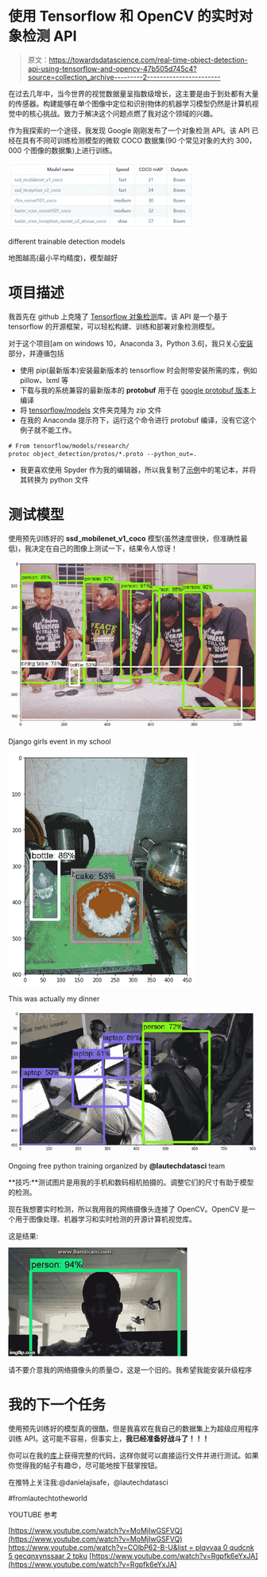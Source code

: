 # 使用 Tensorflow 和 OpenCV 的实时对象检测 API

> 原文：<https://towardsdatascience.com/real-time-object-detection-api-using-tensorflow-and-opencv-47b505d745c4?source=collection_archive---------2----------------------->

在过去几年中，当今世界的视觉数据量呈指数级增长，这主要是由于到处都有大量的传感器。构建能够在单个图像中定位和识别物体的机器学习模型仍然是计算机视觉中的核心挑战。致力于解决这个问题点燃了我对这个领域的兴趣。

作为我探索的一个途径，我发现 Google 刚刚发布了一个对象检测 API。该 API 已经在具有不同可训练检测模型的微软 COCO 数据集(90 个常见对象的大约 300，000 个图像的数据集)上进行训练。

![](img/f55e0db5df9bf7d6b531c11318ab8761.png)

different trainable detection models

地图越高(最小平均精度)，模型越好

# **项目描述**

我首先在 github 上克隆了 [Tensorflow 对象检测](https://github.com/tensorflow/models)库。该 API 是一个基于 tensorflow 的开源框架，可以轻松构建、训练和部署对象检测模型。

对于这个项目[am on windows 10，Anaconda 3，Python 3.6]，我只关心[安装](https://github.com/tensorflow/models/blob/master/research/object_detection/g3doc/installation.md)部分，并遵循包括

*   使用 pip(最新版本)安装最新版本的 tensorflow 时会附带安装所需的库，例如 pillow、lxml 等
*   下载与我的系统兼容的最新版本的 **protobuf** 用于在 [google protobuf 版本](https://github.com/google/protobuf/releases)上编译
*   将 [tensorflow/models](https://github.com/tensorflow/models) 文件夹克隆为 zip 文件
*   在我的 Anaconda 提示符下，运行这个命令进行 protobuf 编译，没有它这个例子就不能工作。

```
# From tensorflow/models/research/
protoc object_detection/protos/*.proto --python_out=.
```

*   我更喜欢使用 Spyder 作为我的编辑器，所以我复制了[示例](https://github.com/tensorflow/models/blob/master/research/object_detection/object_detection_tutorial.ipynb)中的笔记本，并将其转换为 python 文件

# **测试模型**

使用预先训练好的 **ssd_mobilenet_v1_coco** 模型(虽然速度很快，但准确性最低)，我决定在自己的图像上测试一下，结果令人惊讶！

![](img/ccfd42a1f7d3bf7797362b3e6112299e.png)

Django girls event in my school

![](img/7996f99c2ddc561bca36651257875618.png)

This was actually my dinner

![](img/26d0b1a05c9cbf7e3983a07b5c55ca95.png)

Ongoing free python training organized by **@lautechdatasci** team

**技巧:**测试图片是用我的手机和数码相机拍摄的。调整它们的尺寸有助于模型的检测。

现在我想要实时检测，所以我用我的网络摄像头连接了 OpenCV。OpenCV 是一个用于图像处理、机器学习和实时检测的开源计算机视觉库。

这是结果:

![](img/c5d7055ec623c0406f796bbac5ece4e7.png)

请不要介意我的网络摄像头的质量😊，这是一个旧的。我希望我能安装升级程序

# **我的下一个任务**

使用预先训练好的模型真的很酷，但是我喜欢在我自己的数据集上为超级应用程序训练 API。这可能不容易，但事实上，**我已经准备好战斗了！！！**

你可以在我的[库](https://github.com/am-sirdaniel/Real-Time-Object-detection-API)上获得完整的代码，这样你就可以直接运行文件并进行测试。如果你觉得我的帖子有趣😍，尽可能地按下鼓掌按钮。

在推特上关注我:@danielajisafe，@lautechdatasci

#fromlautechtotheworld

YOUTUBE 参考

[https://www.youtube.com/watch?v=MoMjIwGSFVQ](https://www.youtube.com/watch?v=MoMjIwGSFVQ)
[https://www.youtube.com/watch?v=COlbP62-B-U&list = plqvvaa 0 qudcnk 5 gecqnxynssaar 2 tpku](https://www.youtube.com/watch?v=COlbP62-B-U&list=PLQVvvaa0QuDcNK5GeCQnxYnSSaar2tpku)
[https://www.youtube.com/watch?v=Rgpfk6eYxJA](https://www.youtube.com/watch?v=Rgpfk6eYxJA)